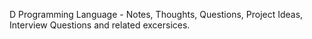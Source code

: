 D Programming Language - Notes, Thoughts, Questions, Project Ideas, Interview Questions and related excersices. 
